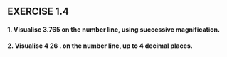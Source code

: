 ## EXERCISE 1.4
#### 1. Visualise 3.765 on the number line, using successive magnification.
#### 2. Visualise 4 26 . on the number line, up to 4 decimal places.
